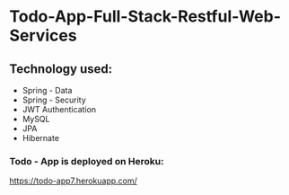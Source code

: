 # Todo-App-Full-Stack-Restful-Web-Services

## Technology used:

- Spring - Data
- Spring - Security
- JWT Authentication
- MySQL
- JPA
- Hibernate

### Todo - App is deployed on Heroku:
https://todo-app7.herokuapp.com/

